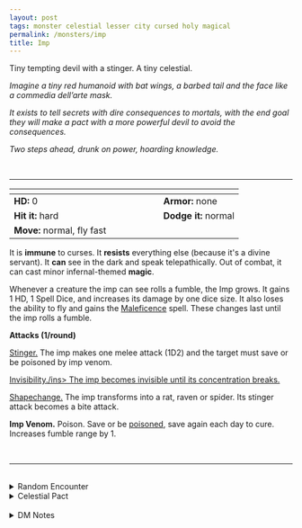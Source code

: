 ```yaml
---
layout: post
tags: monster celestial lesser city cursed holy magical
permalink: /monsters/imp
title: Imp
---
```


Tiny tempting devil with a stinger. A tiny celestial.

_Imagine a tiny red humanoid with bat wings, a barbed tail and the face like a commedia dell’arte mask._

_It exists to tell secrets with dire consequences to mortals, with the end goal they will make a pact with a more powerful devil to avoid the consequences._

_Two steps ahead, drunk on power, hoarding knowledge._

<br>

---

|  <span style="display: inline-block; width:250px"></span>  |  |
| -------- | --------|
| **HD:** 0 | **Armor:** none  |
| **Hit it:** hard    | **Dodge it:** normal  |
| **Move:** normal, fly fast     |   | 

It is **immune** to curses. 
It **resists** everything else (because it's a divine servant).
It **can** see in the dark and speak telepathically.
Out of combat, it can cast minor infernal-themed **magic**.

Whenever a creature the imp can see rolls a fumble, the Imp grows.  It gains 1 HD, 1 Spell Dice, and increases its damage by one dice size.  It also loses the ability to fly and gains the [Maleficence](/2020/11/13/maleficence/) spell.  These changes last until the imp rolls a fumble.

**Attacks (1/round)**

<ins>Stinger.</ins> The imp makes one melee attack (1D2) and the target must save or be poisoned by imp venom.

<ins>Invisibility./ins> The imp becomes [invisible](/2020/11/10/extra-rules/#conditions) until its concentration breaks.

<ins>Shapechange.</ins> The imp transforms into a rat, raven or spider. Its stinger attack becomes a bite attack.

<span class="alchemy">**Imp Venom.** Poison. Save or be [poisoned](/2020/11/10/extra-rules/#conditions), save again each day to cure. Increases fumble range by 1.</span>

<br>

---

<br>

<details markdown="1">
<summary>Random Encounter</summary>
1. **Monster:** 1D4 imps or 1 imp swarm
1. **Lair:** A poorly attended arcane machine, owned by a spellcaster. <br>    &nbsp; OR <br>    **Omen:** Impish cackling.
1. **Spoor:** A freshly made obscene tag.
1. **Tracks:** High pitched giggles.
1. **Trace:** An arcane grimoire, desecrated.
1. **Trace:** Obscene tags on magical equipment.
</details>

<details markdown="1">
<summary>Celestial Pact</summary>
Evil celestials give the reward and the quest at the same time, then try to make accomplishing the quest impossible within the decided time frame. Good celestials give a quest first and the reward upon completion. The price of breaking a pact is always your soul.

**Reward:**

1. A red imp follower.
2. A spell scroll with a random spell.
3. A potion of healing.
4. The way to contact a more powerful celestial.
5. A wizard apprentice follower.
6. Tiny goat horns and the ability to cast [Bewitch](/2020/11/13/bewitch/).

**Quest:**

1. Steal a spell from an archmage.
1. Steal the plan for a magical apparatus.
2. Make a pact with a celestial.
3. Graduate first of your class from the academy.
4. Create a new, very powerful spell.
5. Ruin a wizard’s reputation.
</details>

<br>

<details markdown="1">
<summary>DM Notes</summary>
Imps have an awkward position in DnD's cosmology as being clearly chaotic agents of order. I love it. I see their goal as being to push people into making bad decisions, and the concept of a bad decision as being lawful in itself. I based this version from the classic DnD imp, but added the fumble twist from [Goblin Punch](/2019/11/triggered.html).</details>
